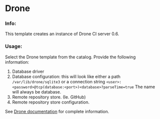# Drone

### Info:

This template creates an instance of Drone CI server 0.6.

### Usage:

Select the Drone template from the catalog. Provide the following information:

1. Database driver
2. Database configuration: this will look like either a path `/var/lib/drone/sqlite3` or a connection string `<user>:<password>@tcp(database:<port>)<database>?parseTime=true`
The name will always be database.
3. Remote repository store. (Ie. GitHub)
4. Remote repository store configuration.

See [Drone documentation](http://readme.drone.io/setup/overview/) for complete information.
